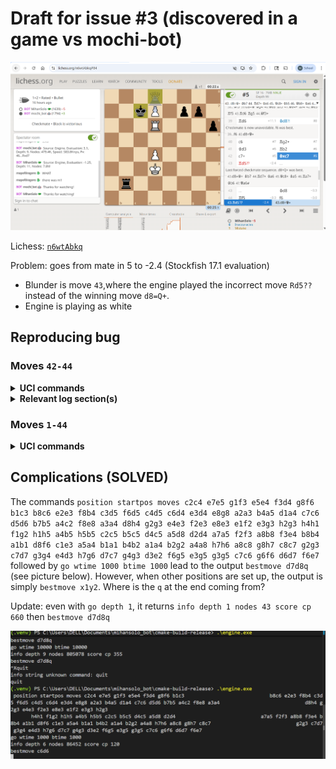 # Draft for issue #3 (discovered in a game vs mochi-bot)

![screenshot of lichess page](image-2.png)

Lichess: [`n6wtAbkq`](https://lichess.org/n6wtAbkq#84)

Problem: goes from mate in 5 to -2.4 (Stockfish 17.1 evaluation)

- Blunder is move `43`,where the engine played the incorrect move `Rd5??` instead of the winning move `d8=Q+`.
- Engine is playing as white

## Reproducing bug

### Moves `42-44`

<details>
<summary><strong>UCI commands </strong> </summary>

```powershell
ucinewgame
isready
position startpos moves c2c4 e7e5 g1f3 e5e4 f3d4 g8f6 b1c3 b8c6 e2e3 f8b4 c3d5 f6d5 c4d5 c6d4 e3d4 e8g8 a2a3 b4a5 d1a4 c7c6 d5d6 b7b5 a4c2 f8e8 a3a4 d8h4 g2g3 e4e3 f2e3 e8e3 e1f2 e3g3 h2g3h4h1 f1g2 h1h5 a4b5 h5b5 c2c5 b5c5 d4c5 a5d8 d2d4 a7a5 f2f3 a8b8 f3e4 b8b4 alb1 d8f6 cle3 a5a4 blal b4b2 ala4 b2g2 a4a8 h7h6 a8c8 g8h7 c8c7 g2g3 c7d7 g3g4 e4d3 h7g6 d7c7 g4g3 d3e2 f6g5 e3g5 g3g5 c7c6 g6f6 d6d7 f6e7 c6d6 e7d8 c5c6 g5g2 e2d3 g2b2
go wtime 23460 btime 23030 winc 2000 binc 2000
position startpos moves c2c4 e7e5 g1f3 e5e4 f3d4
98f6 b1c3 b8c6 e2e3 f8b4 c3d5 f6d5 C4d5 c6d4 e3d4 e8g8 aza3 b4a5 d1a4 C7C6 d5d6 b7b5 a4c2
f8e8 a3a4 d8h4 g2g3 e4e3 f2e3 e8e3 e1f2 e3g3 h2g3 h4h1 f1g2 h1h5 a4b5 h5b5 c2c5 b5c5 d4c5
a5d8 d2d4 a7a5 f2f3 a8b8 f3e4 b8b4 albl d8f6 cle3 a5a4 blal b4b2 ala4 b2g2 a4a8 h7h6 a8c8
g8h7 c8c7 g2g3 c7d7 g3g4 e4d3 h7g6 d7c7 g4g3 d3e2 f6g5 e3g5 g3g5 7с6 g6f6 d6d7 f6e7 c6d6
e7d8 c5c6 g5g2 e2d3 g2b2 c6c7 d8c7
go wtime 23180 btime 22690
```

</details>
<details>
<summary><strong>Relevant log section(s) </strong> </summary>

```powershell
INFO     move: 42
INFO     Searching for wtime 23460 btime 23030 for game n6wtAbkq
DEBUG    <UciProtocol (pid=6928)>: << position startpos moves c2c4 e7e5 g1f3 e5e4 f3d4 g8f6 b1c3 b8c6 e2e3 f8b4 c3d5 f6d5 c4d5 c6d4 e3d4 e8g8 a2a3 b4a5 d1a4 c7c6 d5d6 b7b5 a4c2 f8e8 a3a4 d8h4 g2g3 e4e3 f2e3 e8e3 e1f2 e3g3 h2g3 h4h1 f1g2 h1h5 a4b5 h5b5 c2c5 b5c5 d4c5 a5d8 d2d4 a7a5 f2f3 a8b8 f3e4 b8b4 a1b1 d8f6 c1e3 a5a4 b1a1 b4b2 a1a4 b2g2 a4a8 h7h6 a8c8 g8h7 c8c7 g2g3 c7d7 g3g4 e4d3 h7g6 d7c7 g4g3 d3e2 f6g5 e3g5 g3g5 c7c6 g6f6 d6d7 f6e7 c6d6 e7d8 c5c6 g5g2 e2d3 g2b2
DEBUG    <UciProtocol (pid=6928)>: << go wtime 23460 btime 23030 winc 2000 binc 2000
DEBUG    <UciProtocol (pid=6928)>: >> info depth 10 nodes 7287376 score cp 800
DEBUG    <UciProtocol (pid=6928)>: >> bestmove c6c7
INFO     Source: Engine
INFO     Evaluation: 8.0
INFO     Depth: 10
INFO     Nodes: 7.3M

INFO     move: 43
INFO     Searching for wtime 23180 btime 22690 for game n6wtAbkq
DEBUG    <UciProtocol (pid=6928)>: << position startpos moves c2c4 e7e5 g1f3 e5e4 f3d4 g8f6 b1c3 b8c6 e2e3 f8b4 c3d5 f6d5 c4d5 c6d4 e3d4 e8g8 a2a3 b4a5 d1a4 c7c6 d5d6 b7b5 a4c2 f8e8 a3a4 d8h4 g2g3 e4e3 f2e3 e8e3 e1f2 e3g3 h2g3 h4h1 f1g2 h1h5 a4b5 h5b5 c2c5 b5c5 d4c5 a5d8 d2d4 a7a5 f2f3 a8b8 f3e4 b8b4 a1b1 d8f6 c1e3 a5a4 b1a1 b4b2 a1a4 b2g2 a4a8 h7h6 a8c8 g8h7 c8c7 g2g3 c7d7 g3g4 e4d3 h7g6 d7c7 g4g3 d3e2 f6g5 e3g5 g3g5 c7c6 g6f6 d6d7 f6e7 c6d6 e7d8 c5c6  g5g2 e2d3 g2b2 c6c7 d8c7

DEBUG    <UciProtocol (pid=6928)>: << go wtime 23180 btime 22690 winc 2000 binc 2000
DEBUG    <UciProtocol (pid=6928)>: >> info depth 9 nodes 8097373 score cp 0
DEBUG    <UciProtocol (pid=6928)>: >> bestmove d6d5
INFO     Source: Engine
INFO     Evaluation: 0.0
INFO     Depth: 9
INFO     Nodes: 8.1M

INFO     move: 44
INFO     Searching for wtime 22910 btime 21870 for game n6wtAbkq
DEBUG    <UciProtocol (pid=6928)>: << position startpos moves c2c4 e7e5 g1f3 e5e4 f3d4 g8f6 b1c3 b8c6 e2e3 f8b4 c3d5 f6d5 c4d5 c6d4 e3d4 e8g8 a2a3 b4a5 d1a4 c7c6 d5d6 b7b5 a4c2 f8e8 a3a4 d8h4 g2g3 e4e3 f2e3 e8e3 e1f2 e3g3 h2g3 h4h1 f1g2 h1h5 a4b5 h5b5 c2c5 b5c5 d4c5 a5d8 d2d4 a7a5 f2f3 a8b8 f3e4 b8b4 a1b1 d8f6 c1e3 a5a4 b1a1 b4b2 a1a4 b2g2 a4a8 h7h6 a8c8 g8h7 c8c7 g2g3 c7d7 g3g4 e4d3 h7g6 d7c7 g4g3 d3e2 f6g5 e3g5 g3g5 c7c6 g6f6 d6d7 f6e7 c6d6 e7d8 c5c6  g5g2 e2d3 g2b2 c6c7 d8c7 d6d5 c7d8

DEBUG    <UciProtocol (pid=6928)>: << go wtime 22910 btime 21870 winc 2000 binc 2000
DEBUG    <UciProtocol (pid=6928)>: >> info depth 10 nodes 6732817 score cp -140
DEBUG    <UciProtocol (pid=6928)>: >> bestmove d5f5
INFO     Source: Engine
INFO     Evaluation: -1.4
INFO     Depth: 10
INFO     Nodes: 6.7M
```

</details>

### Moves `1-44`

<details>
<summary><strong> UCI commands </strong> </summary>

```powershell
ucinewgame
isready
```

</details>

## Complications (SOLVED)

The commands
`position startpos moves c2c4 e7e5 g1f3 e5e4 f3d4 g8f6 b1c3 b8c6 e2e3 f8b4 c3d5 f6d5 c4d5 c6d4 e3d4 e8g8 a2a3 b4a5 d1a4 c7c6 d5d6 b7b5 a4c2 f8e8 a3a4 d8h4 g2g3 e4e3 f2e3 e8e3 e1f2 e3g3 h2g3 h4h1 f1g2 h1h5 a4b5 h5b5 c2c5 b5c5 d4c5 a5d8 d2d4 a7a5 f2f3 a8b8 f3e4 b8b4 a1b1 d8f6 c1e3 a5a4 b1a1 b4b2 a1a4 b2g2 a4a8 h7h6 a8c8 g8h7 c8c7 g2g3 c7d7 g3g4 e4d3 h7g6 d7c7 g4g3 d3e2 f6g5 e3g5 g3g5 c7c6 g6f6 d6d7 f6e7`
followed by `go wtime 1000 btime 1000` lead to the output `bestmove d7d8q` (see picture below). However, when other
positions are set up, the output is simply `bestmove x1y2`. Where is the `q` at the end coming from?

Update: even with `go depth 1`, it returns
`info depth 1 nodes 43 score cp 660` then
`bestmove d7d8q`

![screenshot of terminal](image-3.png)